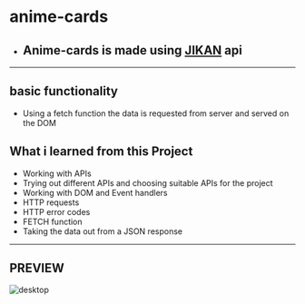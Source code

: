 # anime-cards

* ## Anime-cards is made using [JIKAN]("https://jikan.moe/") api
  
---
## basic functionality

* Using a fetch function the data is requested from server and served on the DOM

## What i learned from this Project

* Working with APIs
* Trying out different APIs and choosing suitable APIs for the project
* Working with DOM and Event handlers
* HTTP requests
* HTTP error codes
* FETCH function
* Taking the data out from a JSON response


---
## PREVIEW

![desktop]("https://github.com/Alucard2169/anime-cards/blob/main/images/desktop.png?raw=true")

